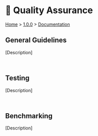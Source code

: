 
<h1>🧪 Quality Assurance</h1>

<p><a href="../../../README.md">Home</a> > <a href="../../index.md">1.0.0</a> > <a href="../index.md">Documentation</a></p>



<h2>General Guidelines</h2>

<p>[Description]</p>

</br>



<h2>Testing</h2>

<p>[Description]</p>

</br>



<h2>Benchmarking</h2>

<p>[Description]</p>

</br>
